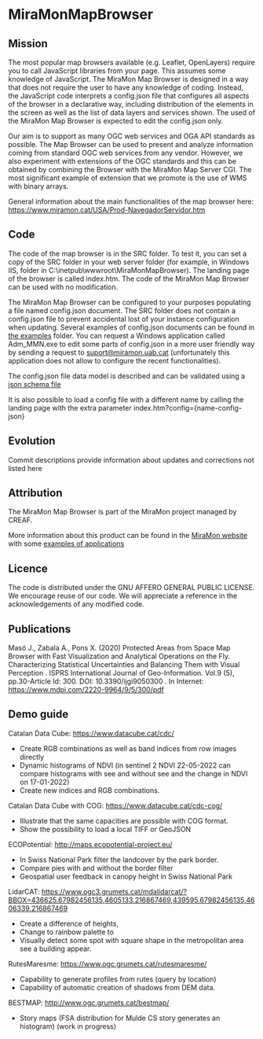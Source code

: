 # MiraMonMapBrowser

## Mission
The most popular map browsers available (e.g. Leaflet, OpenLayers) require you to call JavaScript libraries from your page. This assumes some knowledge of JavaScript. The MiraMon Map Browser is designed in a way that does not require the user to have any knowledge of coding. Instead, the JavaScript code interprets a config.json file that configures all aspects of the browser in a declarative way, including distribution of the elements in the screen as well as the list of data layers and services shown. The used of the MiraMon Map Browser is expected to edit the config.json only.

Our aim is to support as many OGC web services and OGA API standards as possible. The Map Browser can be used to present and analyze information coming from standard OGC web services from any vendor. However, we also experiment with extensions of the OGC standards and this can be obtained by combining the Browser with the MiraMon Map Server CGI. The most significant example of extension that we promote is the use of WMS with binary arrays.

General information about the main functionalities of the map browser here: https://www.miramon.cat/USA/Prod-NavegadorServidor.htm

## Code

The code of the map browser is in the SRC folder. To test it, you can set a copy of the SRC folder in your web server folder (for example, in Windows IIS, folder in C:\inetpub\wwwroot\MiraMonMapBrowser). The landing page of the browser is called index.htm. The code of the MiraMon Map Browser can be used with no modification.

The MiraMon Map Browser can be configured to your purposes populating a file named config.json document. The SRC folder does not contain a config.json file to prevent accidental lost of your instance configuration when updating. Several examples of config.json documents can be found in [the examples](src/examples) folder. You can request a Windows application called Adm_MMN.exe to edit some parts of config.json in a more user friendly way by sending a request to suport@miramon.uab.cat (unfortunately this application does not allow to configure the recent functionalities).

The config.json file data model is described and can be validated using a [json schema file](src/config-schema.json)

It is also possible to load a config file with a different name by calling the landing page with the extra parameter index.htm?config={name-config-json}

## Evolution
Commit descriptions provide information about updates and corrections not listed here

## Attribution
The MiraMon Map Browser is part of the MiraMon project managed by CREAF.

More information about this product can be found in the [MiraMon website](https://www.miramon.cat/USA/Prod-NavegadorServidor.htm#MiraMonMapBrowser) with some [examples of applications](https://www.miramon.cat/CAT/Servidors.htm)

## Licence
The code is distributed under the GNU AFFERO GENERAL PUBLIC LICENSE. We encourage reuse of our code. We will appreciate a reference in the acknowledgements of any modified code.

## Publications
Masó J., Zabala A., Pons X. (2020) Protected Areas from Space Map Browser with Fast Visualization and Analytical Operations on the Fly. Characterizing Statistical Uncertainties and Balancing Them with Visual Perception . ISPRS International Journal of Geo-Information. Vol.9 (5), pp.30-Article Id: 300. DOI: 10.3390/ijgi9050300 . In Internet: https://www.mdpi.com/2220-9964/9/5/300/pdf

## Demo guide
Catalan Data Cube: https://www.datacube.cat/cdc/
* Create RGB combinations as well as band indices from row images directly
* Dynamic histograms of NDVI (in sentinel 2 NDVI 22-05-2022 can compare histograms with see and without see and the change in NDVI on 17-01-2022)
* Create new indices and RGB combinations.

Catalan Data Cube with COG: https://www.datacube.cat/cdc-cog/
* Illustrate that the same capacities are possible with COG format.
* Show the possibility to load a local TIFF or GeoJSON

ECOPotential: http://maps.ecopotential-project.eu/
*	In Swiss National Park filter the landcover by the park border.
*	Compare pies with and without the border filter
*	Geospatial user feedback in canopy height in Swiss National Park

LidarCAT: https://www.ogc3.grumets.cat/mdalidarcat/?BBOX=436625.67982456135,4605133.216867469,439595.67982456135,4606339.216867469
*	Create a difference of heights,
*	Change to rainbow palette to
*	Visually detect some spot with square shape in the metropolitan area see a building appear.

RutesMaresme: https://www.ogc.grumets.cat/rutesmaresme/
*	Capability to generate profiles from rutes (query by location)
*	Capability of automatic creation of shadows from DEM data.

BESTMAP: http://www.ogc.grumets.cat/bestmap/
* Story maps (FSA distribution for Mulde CS story generates an histogram) (work in progress)
